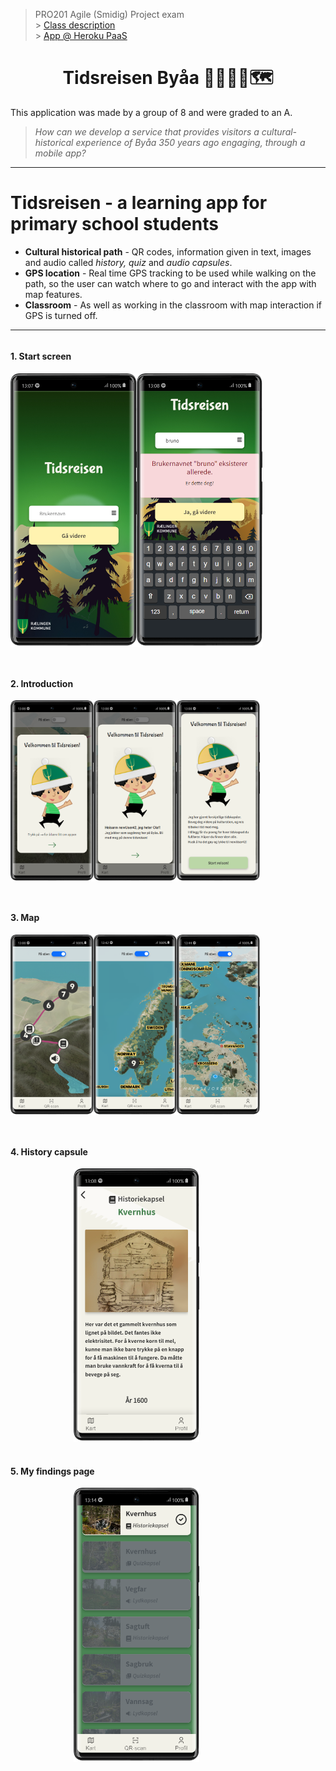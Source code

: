 > PRO201 Agile (Smidig) Project exam <br/> > [Class description](https://www.kristiania.no/en/syllabus/school-of-economics-innovation-and-technology/first-cycle-degree/pro201/agile-project/) <br/> > [App @ Heroku PaaS](https://tidsreisen.herokuapp.com/)

<h1 align="center">
Tidsreisen Byåa 🚶‍♂🚩🌲🗺
</h1>

This application was made by a group of 8 and were graded to an A.

> _How can we develop a service that provides visitors
> a cultural-historical experience of Byåa 350 years ago
> engaging, through a mobile app?_

---

# Tidsreisen - a learning app for primary school students

- **Cultural historical path** - QR codes, information given in text, images and audio called _history, quiz_ and _audio capsules_.
- **GPS location** - Real time GPS tracking to be used while walking on the path, so the user can watch where to go and interact with the app with map features.
- **Classroom** - As well as working in the classroom with map interaction if GPS is turned off.

---

<div style="display: flex; flex-direction: column; flex-wrap: wrap; width: 80%; gap: 30px">

<div>
	<h4>1. Start screen</h4>
	<div style="display: flex; flex-direction: row">
		<img style="width: 50%" alt="start screen" src="client/src/assets/images/imgForReadme/start_screen.png"/>
		<img style="width: 50%" alt="start screen with username" src="client/src/assets/images/imgForReadme/start_screen_username.png"/>
	</div>
</div>

<div>
	<h4>2. Introduction</h4>
	<div style="display: flex; flex-direction: row">
		<img style="width: 33%" alt="intro modal1" src="client/src/assets/images/imgForReadme/intro1.png"/>
		<img style="width: 33%" alt="intro modal2" src="client/src/assets/images/imgForReadme/intro2.png"/>
		<img style="width: 33%" alt="intro modal3" src="client/src/assets/images/imgForReadme/intro3.png"/>
	</div>
</div>

<div>
	<h4>3. Map</h4>
	<div style="display: flex; flex-direction: row">
		<img style="width: 33%" alt="intro modal1" src="client/src/assets/images/imgForReadme/map.png"/>
		<img style="width: 33%" alt="intro modal1" src="client/src/assets/images/imgForReadme/map2.png"/>
		<img style="width: 33%" alt="intro modal1" src="client/src/assets/images/imgForReadme/map3.png"/>
	</div>
</div>

<div>
	<h4>4. History capsule</h4>
	<div style="display: flex; justify-content: center">
		<img style="width: 50%" alt="intro modal1" src="client/src/assets/images/imgForReadme/history.png"/>
	</div>
</div>

<div>
	<h4>5. My findings page</h4>
	<div style="display: flex; justify-content: center">
		<img style="width: 50%" alt="intro modal1" src="client/src/assets/images/imgForReadme/myfindings.png"/>
	</div>
</div>

</div>
